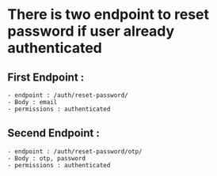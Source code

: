 # There is two endpoint to reset password if user already authenticated



## First Endpoint : 
    - endpoint : /auth/reset-password/
    - Body : email
    - permissions : authenticated


## Secend Endpoint : 
    - endpoint : /auth/reset-password/otp/
    - Body : otp, password
    - permissions : authenticated

